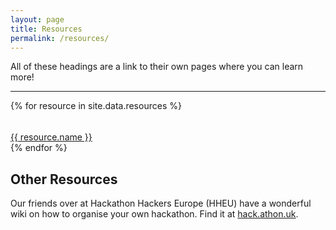 ```yaml
---
layout: page
title: Resources
permalink: /resources/
---
```


All of these headings are a link to their own pages where you can learn more!

---

<div class="item-container">
  {% for resource in site.data.resources %}
    <div style="margin-top: 16px">
      <br><a id="button" href="{{ resource.link }}">{{ resource.name }}</a><br>
    </div>
  {% endfor %}
</div>

## Other Resources

Our friends over at Hackathon Hackers Europe (HHEU) have a wonderful wiki on how to organise your own hackathon. Find it at [hack.athon.uk](https://hack.athon.uk/organise/gettingstarted/).
